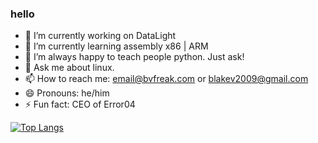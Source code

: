 ### hello

- 🔭 I’m currently working on DataLight
- 🌱 I’m currently learning assembly x86 | ARM
- 🤔 I’m always happy to teach people python. Just ask!
- 💬 Ask me about linux.
- 📫 How to reach me: email@bvfreak.com or blakev2009@gmail.com
- 😄 Pronouns: he/him
- ⚡ Fun fact: CEO of Error04


[![Top Langs](https://github-readme-stats.vercel.app/api/top-langs/?username=BVFreak&langs_count=10&layout=compact&theme=synthwave)](https://github.com/anuraghazra/github-readme-stats)
